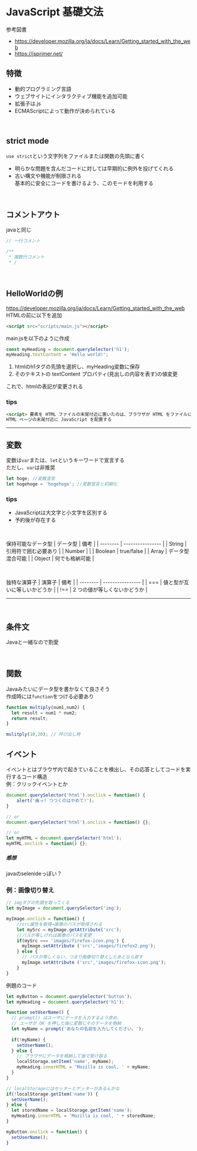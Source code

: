 # JavaScript 基礎文法
参考図書
* https://developer.mozilla.org/ja/docs/Learn/Getting_started_with_the_web  
* https://jsprimer.net/


## 特徴
* 動的プログラミング言語
* ウェブサイトにインタラクティブ機能を追加可能
* 拡張子は.js
* ECMAScriptによって動作が決められている

<br>

## strict mode
```use strict```という文字列をファイルまたは関数の先頭に書く
* 明らかな問題を含んだコードに対しては早期的に例外を投げてくれる
* 古い構文や機能が制限される  
基本的に安全にコードを書けるよう、このモードを利用する

<br>

## コメントアウト
javaと同じ
```js
// 一行コメント

/**
 * 複数行コメント
 * /

```

<br>

## HelloWorldの例
https://developer.mozilla.org/ja/docs/Learn/Getting_started_with_the_web  
HTMLの</body>前に以下を追加
```html
<script src="scripts/main.js"></script>
```

main.jsを以下のように作成
```js
const myHeading = document.querySelector('h1');
myHeading.textContent = 'Hello world!';
```
1. htmlのh1タグの先頭を選択し、myHeading変数に保存
2. そのテキストの textContent プロパティ(見出しの内容を表す)の値変更

これで、htmlの表記が変更される

### tips
```html
<script> 要素を HTML ファイルの末尾付近に置いたのは、ブラウザが HTML をファイルに現れる順番で読み込むから
HTML ページの末尾付近に JavaScript を配置する
```
-------
## 変数
変数は```var```または、```let```というキーワードで宣言する  
ただし、```var```は非推奨
```js
let hoge; //変数宣言
let hogehoge = 'hogehoge'; //変数宣言と初期化
```

### tips
* JavaScriptは大文字と小文字を区別する
* 予約後が存在する

<br>


保持可能なデータ型
|  データ型 |  備考                |
| -------- | ----------------     | 
|  String  |  引用符で囲む必要あり  |
|  Number  |                      |
|  Boolean |   true/false         |
|  Array   |   データ型混合可能    |
|  Object  |     何でも格納可能    |

<br>

独特な演算子
|  演算子   |  備考                          |
| --------  | ----------------               | 
|  ===     |  値と型が互いに等しいかどうか    |
| !==      |     2 つの値が等しくないかどうか |

------

<br> 

## 条件文
Javaと一緒なので割愛

<br>

## 関数
Javaみたいにデータ型を書かなくて良さそう  
作成時には```function```をつける必要あり

```javascript
function multiply(num1,num2) {
  let result = num1 * num2;
  return result;
}

mulitply(10,20); // 呼び出し時
```

## イベント
イベントとはブラウザ内で起きていることを検出し、その応答としてコードを実行するコード構造  
例：クリックイベントとか
```js
document.querySelector('html').onclick = function() {
    alert('痛っ! つつくのはやめて!');
}

// or
document.querySelector('html').onclick = function() {};

// or
let myHTML = document.querySelector('html');
myHTML.onclick = function() {};
```

##### 感想
javaのselenideっぽい？


### 例：画像切り替え
```js
// imgタグの先頭を取ってくる
let myImage = document.querySelector('img');

myImage.onclick = function() {
    //src属性を取得→画像のパスが取得される
    let mySrc = myImage.getAttribute('src');
    //パスが等しければ画像のパスを変更
    if(mySrc === 'images/firefox-icon.png') {
      myImage.setAttribute ('src','images/firefox2.png');
    } else {
      // パスが等しくない、つまり画像切り替えしたあとなら戻す
      myImage.setAttribute ('src','images/firefox-icon.png');
    }
}
```

例題のコード
```js
let myButton = document.querySelector('button');
let myHeading = document.querySelector('h1');

function setUserName() {
  // prompt() はユーザにデータを入力するよう求め、
  // ユーザが OK を押した後に変数にそのデータを格納
  let myName = prompt('あなたの名前を入力してください。');
  
  if(!myName) {
    setUserName();
  } else {
    // ブラウザにデータを格納して後で受け取る
    localStorage.setItem('name', myName);
    myHeading.innerHTML = 'Mozilla is cool, ' + myName;
  }
}

// localStorageにはセッターとゲッターがあるんかな
if(!localStorage.getItem('name')) {
  setUserName();
} else {
  let storedName = localStorage.getItem('name');
  myHeading.innerHTML = 'Mozilla is cool, ' + storedName;
}

myButton.onclick = function() {
  setUserName();
}
```

